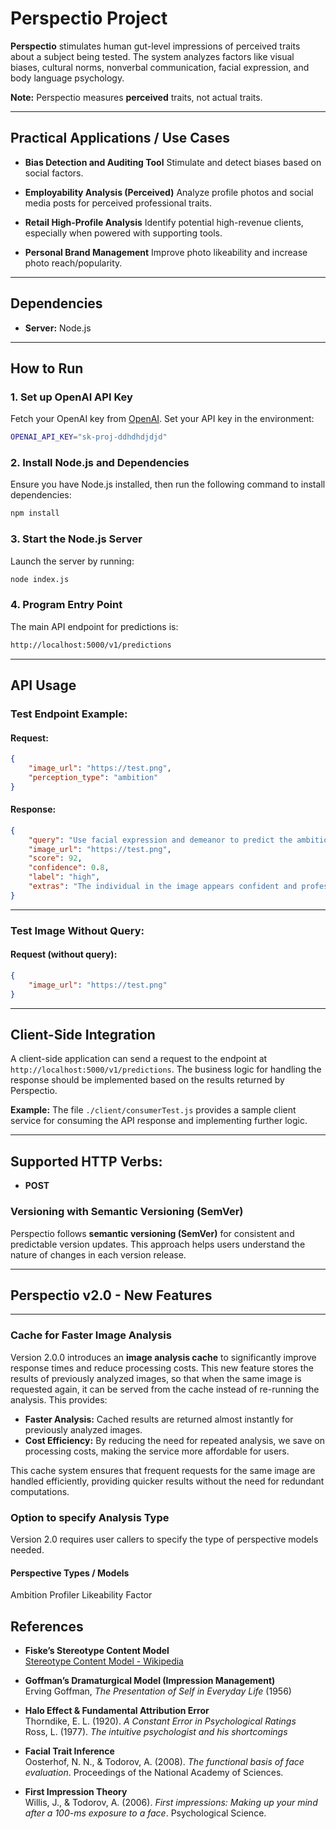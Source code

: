 # **Perspectio Project**

**Perspectio** stimulates human gut-level impressions of perceived traits about a subject being tested. The system analyzes factors like visual biases, cultural norms, nonverbal communication, facial expression, and body language psychology.

**Note:** Perspectio measures **perceived** traits, not actual traits.

---

## **Practical Applications / Use Cases**

* **Bias Detection and Auditing Tool**
  Stimulate and detect biases based on social factors.

* **Employability Analysis (Perceived)**
  Analyze profile photos and social media posts for perceived professional traits.

* **Retail High-Profile Analysis**
  Identify potential high-revenue clients, especially when powered with supporting tools.

* **Personal Brand Management**
  Improve photo likeability and increase photo reach/popularity.

---

## **Dependencies**

* **Server:** Node.js

---

## **How to Run**

### 1. **Set up OpenAI API Key**

Fetch your OpenAI key from [OpenAI](https://openai.com).
Set your API key in the environment:

```bash
OPENAI_API_KEY="sk-proj-ddhdhdjdjd"
```

### 2. **Install Node.js and Dependencies**

Ensure you have Node.js installed, then run the following command to install dependencies:

```bash
npm install
```

### 3. **Start the Node.js Server**

Launch the server by running:

```bash
node index.js
```

### 4. **Program Entry Point**

The main API endpoint for predictions is:

```bash
http://localhost:5000/v1/predictions
```

---

## **API Usage**

### **Test Endpoint Example:**

#### **Request:**

```json
{
    "image_url": "https://test.png",
    "perception_type": "ambition"
}
```

#### **Response:**

```json
{
    "query": "Use facial expression and demeanor to predict the ambitions and professional outlook of the subject in the image",
    "image_url": "https://test.png",
    "score": 92,
    "confidence": 0.8,
    "label": "high",
    "extras": "The individual in the image appears confident and professional. His smile is genuine and eyes are focused, which often indicate positivity and determination. The formal attire suggests a business or formal context, supporting an impression of professionalism and possibly high aspirations."
}
```

---

### **Test Image Without Query:**

#### **Request (without query):**

```json
{
    "image_url": "https://test.png"
}
```

---

## **Client-Side Integration**

A client-side application can send a request to the endpoint at `http://localhost:5000/v1/predictions`. The business logic for handling the response should be implemented based on the results returned by Perspectio.

**Example:**
The file `./client/consumerTest.js` provides a sample client service for consuming the API response and implementing further logic.

---

## **Supported HTTP Verbs:**

* **POST**

### **Versioning with Semantic Versioning (SemVer)**

Perspectio follows **semantic versioning (SemVer)** for consistent and predictable version updates. This approach helps users understand the nature of changes in each version release.

---
## **Perspectio v2.0 - New Features**
---

### Cache for Faster Image Analysis

Version 2.0.0 introduces an **image analysis cache** to significantly improve response times and reduce processing costs. This new feature stores the results of previously analyzed images, so that when the same image is requested again, it can be served from the cache instead of re-running the analysis. This provides:

* **Faster Analysis:** Cached results are returned almost instantly for previously analyzed images.
* **Cost Efficiency:** By reducing the need for repeated analysis, we save on processing costs, making the service more affordable for users.

This cache system ensures that frequent requests for the same image are handled efficiently, providing quicker results without the need for redundant computations.

### Option to specify Analysis Type
Version 2.0 requires user callers to specify the type of perspective models needed.

#### Perspective Types / Models
Ambition Profiler
Likeability Factor

## References
- **Fiske’s Stereotype Content Model**  
  [Stereotype Content Model - Wikipedia](https://en.wikipedia.org/wiki/Stereotype_content_model)

- **Goffman’s Dramaturgical Model (Impression Management)**  
  Erving Goffman, *The Presentation of Self in Everyday Life* (1956)

- **Halo Effect & Fundamental Attribution Error**  
  Thorndike, E. L. (1920). *A Constant Error in Psychological Ratings*  
  Ross, L. (1977). *The intuitive psychologist and his shortcomings*

- **Facial Trait Inference**  
  Oosterhof, N. N., & Todorov, A. (2008). *The functional basis of face evaluation*. Proceedings of the National Academy of Sciences.

- **First Impression Theory**  
  Willis, J., & Todorov, A. (2006). *First impressions: Making up your mind after a 100-ms exposure to a face*. Psychological Science.
